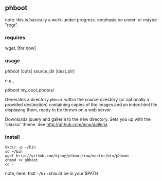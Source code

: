## phboot ##

note: this is basically a work-under-progress. emphasis on
under. or maybe "rogr".

### requires ###

wget. [for now]

### usage ###

phboot [opts] source_dir [dest_dir]

e.g.,

phboot my_cool_photos/

Generates a directory `phboot` within the source directory
(or optionally a provided destination) containing copies
of the images and an index.html file displaying them,
ready to be thrown on a web server.

Downloads jquery and galleria to the new directory. Sets
you up with the 'classic' theme. See http://github.com/aino/galleria

### install ###

    mkdir -p ~/bin
    cd ~/bin
    wget http://github.com/mjhoy/phboot/raw/master/bin/phboot
    chmod +x phboot
    cd -

note, here, that `~/bin` should be in your $PATH.
